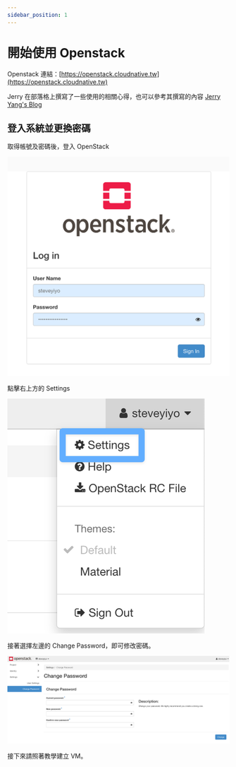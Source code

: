 ```yaml
---
sidebar_position: 1
---
```


# 開始使用 Openstack

Openstack 連結：[https://openstack.cloudnative.tw](https://openstack.cloudnative.tw)

Jerry 在部落格上撰寫了一些使用的相關心得，也可以參考其撰寫的內容 [Jerry Yang's Blog](https://blog.yangjerry.tw/categories/IT-%E9%90%B5%E4%BA%BA%E8%B3%BD/2022/)

## 登入系統並更換密碼

取得帳號及密碼後，登入 OpenStack

![](images/login_page.png)

點擊右上方的 Settings

![](images/settings.png)

接著選擇左邊的 Change Password，即可修改密碼。

![](images/change_password.png)

接下來請照著教學建立 VM。
